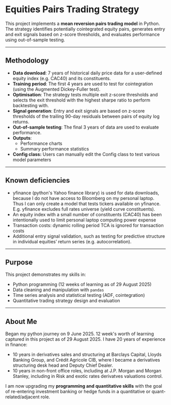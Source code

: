 # Equities Pairs Trading Strategy

This project implements a **mean reversion pairs trading model** in Python.  
The strategy identifies potentially cointegrated equity pairs, generates entry and exit signals based on z-score thresholds, and 
evaluates performance using out-of-sample testing.

---

## Methodology
- **Data download**: 7 years of historical daily price data for a user-defined equity index (e.g. CAC40) and its constituents.  
- **Training period**: The first 4 years are used to test for cointegration (using the Augmented Dickey-Fuller test).
- **Optimisation**: The strategy tests multiple exit z-score thresholds and selects the exit threshold with the highest sharpe ratio to perform backtesting with. 
- **Signal generation**: Entry and exit signals are based on z-score thresholds of the trailing 90-day residuals between pairs of equity log returns.  
- **Out-of-sample testing**: The final 3 years of data are used to evaluate performance.  
- **Outputs**:
  - Performance charts  
  - Summary performance statistics
- **Config class:** Users can manually edit the Config class to test various model parameters

---

## Known deficiencies
- yfinance (python's Yahoo finance library) is used for data downloads, because I do not have access to Bloomberg on my personal laptop.
  Thus I can only create a model that tests tickers available on yfinance. E.g. yfinance excludes full rates universe (yield curve constituents). 
- An equity index with a small number of constituents (CAC40) has been intentionally used to limit personal laptop computing power expense
- Transaction costs: dynamic rolling period TCA is ignored for transaction costs
- Additional entry signal validation, such as testing for predictive structure in individual equities’ return series (e.g. autocorrelation).

---

## Purpose
This project demonstrates my skills in:
- Python programming (12 weeks of learning as of 29 August 2025)  
- Data cleaning and manipulation with `pandas`  
- Time series analysis and statistical testing (ADF, cointegration)  
- Quantitative trading strategy design and evaluation  

---

## About Me
Began my python journey on 9 June 2025. 12 week's worth of learning captured in this project as of 29 August 2025. 
I have 20 years of experience in finance:
- 10 years in derivatives sales and structuring at Barclays Capital, Lloyds Banking Group, and Crédit Agricole CIB, where I became a derivatives
  structuring desk head and Deputy Chief Dealer.
- 10 years in non-front office roles, including at J.P. Morgan and Morgan Stanley, including in Risk and exotic rates derivatves valuations control.

I am now upgrading my **programming and quantitative skills** with the goal of re-entering investment banking or hedge funds in a quantitative or quant-related/adjacent role.
